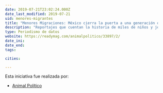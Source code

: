 ```yaml
---
date: 2019-07-21T23:02:24.000Z
date_last_modified: 2019-07-21
uid: menores-migrantes
title: "Menores Migraciones: México cierra la puerta a una generación que huye de la violencia"
description: "Reportajes que cuentan la historia de miles de niños y jóvenes que salen a diario de sus países de origen para conseguir mejores oportunidades y terminan encontrandose con verdaderas pesadillas en el camino."
type: Periodismo de datos
website: https://readymag.com/animalpolitico/33897/2/
date_ini: 
date_end: 
tags:

cities: 

---
```


Esta iniciativa fue realizada por:

- [Animal Político](/i/animal-politico.html)
